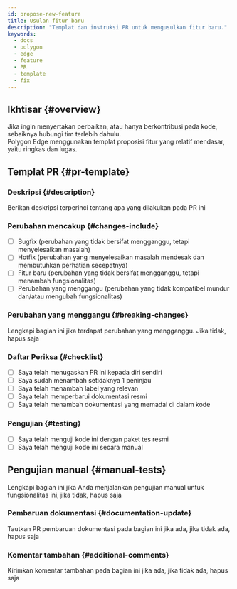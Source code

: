 ```yaml
---
id: propose-new-feature
title: Usulan fitur baru
description: "Templat dan instruksi PR untuk mengusulkan fitur baru."
keywords:
  - docs
  - polygon
  - edge
  - feature
  - PR
  - template
  - fix
---
```


## Ikhtisar {#overview}

Jika ingin menyertakan perbaikan, atau hanya berkontribusi pada kode, sebaiknya hubungi tim terlebih dahulu. <br/>
Polygon Edge menggunakan templat proposisi fitur yang relatif mendasar, yaitu ringkas dan lugas.

## Templat PR {#pr-template}

### Deskripsi {#description}

Berikan deskripsi terperinci tentang apa yang dilakukan pada PR ini

### Perubahan mencakup {#changes-include}

- [ ] Bugfix (perubahan yang tidak bersifat mengganggu, tetapi menyelesaikan masalah)
- [ ] Hotfix (perubahan yang menyelesaikan masalah mendesak dan membutuhkan perhatian secepatnya)
- [ ] Fitur baru (perubahan yang tidak bersifat mengganggu, tetapi menambah fungsionalitas)
- [ ] Perubahan yang menggangu (perubahan yang tidak kompatibel mundur dan/atau mengubah fungsionalitas)

### Perubahan yang menggangu {#breaking-changes}

Lengkapi bagian ini jika terdapat perubahan yang mengganggu. Jika tidak, hapus saja

### Daftar Periksa {#checklist}

- [ ] Saya telah menugaskan PR ini kepada diri sendiri
- [ ] Saya sudah menambah setidaknya 1 peninjau
- [ ] Saya telah menambah label yang relevan
- [ ] Saya telah memperbarui dokumentasi resmi
- [ ] Saya telah menambah dokumentasi yang memadai di dalam kode

### Pengujian {#testing}

- [ ] Saya telah menguji kode ini dengan paket tes resmi
- [ ] Saya telah menguji kode ini secara manual

## Pengujian manual {#manual-tests}

Lengkapi bagian ini jika Anda menjalankan pengujian manual untuk fungsionalitas ini, jika tidak, hapus saja

### Pembaruan dokumentasi {#documentation-update}

Tautkan PR pembaruan dokumentasi pada bagian ini jika ada, jika tidak ada, hapus saja

### Komentar tambahan {#additional-comments}

Kirimkan komentar tambahan pada bagian ini jika ada, jika tidak ada, hapus saja